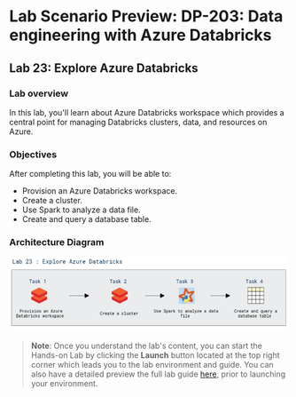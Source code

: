 # Lab Scenario Preview: DP-203: Data engineering with Azure Databricks


## Lab 23: Explore Azure Databricks

### Lab overview

In this lab, you'll learn about Azure Databricks workspace which provides a central point for managing Databricks clusters, data, and resources on Azure.


### Objectives

After completing this lab, you will be able to:

 - Provision an Azure Databricks workspace.
 - Create a cluster.
 - Use Spark to analyze a data file.
 - Create and query a database table.

 ### Architecture Diagram

   ![Azure portal with a cloud shell pane](./media/lab23.png)

>**Note**: Once you understand the lab's content, you can start the Hands-on Lab by clicking the **Launch** button located at the top right corner which leads you to the lab environment and guide. You can also have a detailed preview the full lab guide [here](https://experience.cloudlabs.ai/#/labguidepreview/21ed74a6-5bde-4a42-9d37-126673e42a46), prior to launching your environment.
